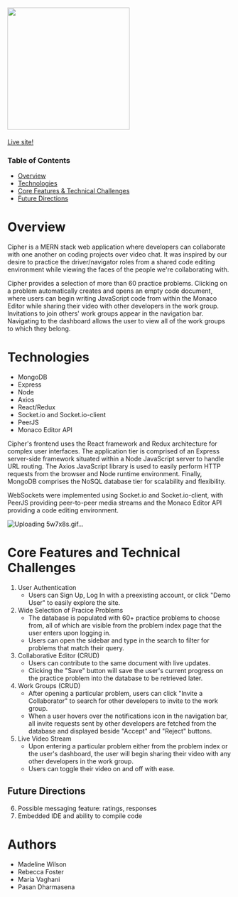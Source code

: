 # <img src="https://user-images.githubusercontent.com/88195745/144111561-57ebc1ba-1a5d-4eb3-a2c2-0a8c92dce455.png" width="275" height="auto">

<a href="https://cipher-mern.herokuapp.com/#/">Live site!</a>

### Table of Contents
- [Overview](#overview)
- [Technologies](#technologies)
- [Core Features & Technical Challenges](#core-features-and-technical-challenges)
- [Future Directions](#future-directions)

# Overview
Cipher is a MERN stack web application where developers can collaborate with one another on coding projects over video chat. It was inspired by our desire to practice the driver/navigator roles from a shared code editing environment while viewing the faces of the people we're collaborating with.

Cipher provides a selection of more than 60 practice problems. Clicking on a problem automatically creates and opens an empty code document, where users can begin writing JavaScript code from within the Monaco Editor while sharing their video with other developers in the work group. Invitations to join others' work groups appear in the navigation bar. Navigating to the dashboard allows the user to view all of the work groups to which they belong.

# Technologies
- MongoDB
- Express
- Node
- Axios
- React/Redux
- Socket.io and Socket.io-client
- PeerJS
- Monaco Editor API

Cipher's frontend uses the React framework and Redux architecture for complex user interfaces. The application tier is comprised of an Express server-side framework situated within a Node JavaScript server to handle URL routing. The Axios JavaScript library is used to easily perform HTTP requests from the browser and Node runtime environment. Finally, MongoDB comprises the NoSQL database tier for scalability and flexibility.

WebSockets were implemented using Socket.io and Socket.io-client, with PeerJS providing peer-to-peer media streams and the Monaco Editor API providing a code editing environment.

![Uploading 5w7x8s.gif…]()

# Core Features and Technical Challenges
1. User Authentication
    - Users can Sign Up, Log In with a preexisting account, or click "Demo User" to easily explore the site.
2. Wide Selection of Pracice Problems
    - The database is populated with 60+ practice problems to choose from, all of which are visible from the problem index page that the user enters upon logging in.
    - Users can open the sidebar and type in the search to filter for problems that match their query.
3. Collaborative Editor (CRUD)
    - Users can contribute to the same document with live updates.
    - Clicking the "Save" button will save the user's current progress on the practice problem into the database to be retrieved later.
4. Work Groups (CRUD)
    - After opening a particular problem, users can click "Invite a Collaborator" to search for other developers to invite to the work group.
    - When a user hovers over the notifications icon in the navigation bar, all invite requests sent by other developers are fetched from the database and displayed beside "Accept" and "Reject" buttons.
5. Live Video Stream
    - Upon entering a particular problem either from the problem index or the user's dashboard, the user will begin sharing their video with any other developers in the work group.
    - Users can toggle their video on and off with ease.

## Future Directions
6. Possible messaging feature: ratings, responses
7. Embedded IDE and ability to compile code

# Authors
- Madeline Wilson
- Rebecca Foster
- Maria Vaghani
- Pasan Dharmasena
